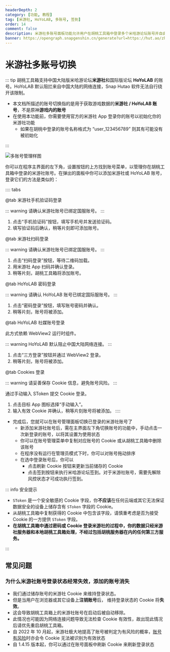 ```yaml
---
headerDepth: 2
category: [功能, 教程]
tag: [米游社, HoYoLAB, 多账号, 签到]
order: 14
comment: false
description: 米游社多账号面板功能允许用户在胡桃工具箱中登录多个米哈游论坛账号并自由切换，以实现在工具箱内以不同账号使用各种功能的目的。
banner: https://opengraph.snapgenshin.cn/generate?url=https://hut.ao/zh/features/mhy-account-switch.html
---
```


# 米游社多账号切换

::: tip
胡桃工具箱支持中国大陆版米哈游论坛**米游社**和国际版论坛 **HoYoLAB** 的账号。HoYoLAB 默认阻拦来自中国大陆的网络连接，Snap Hutao 软件无法自行绕开该限制。

- 本文档所描述的账号切换指的是用于获取游戏数据的**米游社 / HoYoLAB 账号**，不是原神**游戏内的账号**
- 在使用本功能前，你需要使用官方的米游社 App 登录你的账号以初始化你的米游社功能
  - 如果在胡桃中登录的账号名称格式为 “user_123456789” 则其有可能没有被初始化

:::

![多账号管理样图](https://img.alicdn.com/imgextra/i4/1797064093/O1CN01ZhnkRl1g6e0tz18y9_!!1797064093.png.png_.webp)

你可以在程序主界面的左下角，设置按钮的上方找到账号菜单，以管理你在胡桃工具箱中登录的米游社账号。在弹出的面板中你可以添加米游社或 HoYoLAB 账号，登录它们的方法是类似的：

:::: tabs

@tab 米游社手机验证码登录

::: warning
请确认米游社账号已绑定国服账号。
:::

1. 点击“手机验证码”按钮，填写手机号并发送验证码。
2. 填写验证码后确认，稍等片刻即可添加账号。

@tab 米游社扫码登录

::: warning
请确认米游社账号已绑定国服账号。
:::

1. 点击“扫码登录”按钮，等待二维码加载。
2. 用米游社 App 扫码并确认登录。
3. 稍等片刻，胡桃工具箱将添加账号。

@tab HoYoLAB 密码登录

::: warning
请确认 HoYoLAB 账号已绑定国际服账号。
:::

1. 点击“密码登录”按钮，填写账号密码并确认。
2. 稍等片刻，账号将被添加。

@tab HoYoLAB 社媒账号登录

此方式依赖 WebView2 运行时组件。

::: warning
HoYoLAB 默认阻止中国大陆网络连接。
:::

1. 点击“三方登录”按钮并通过 WebView2 登录。
2. 稍等片刻，账号将被添加。

@tab Cookies 登录

::: warning
请妥善保存 Cookie 信息，避免账号风险。
:::

通过手动输入 SToken 提交 Cookie 登录。

1. 点击目标 App 图标选择“手动输入”。
2. 输入有效 Cookie 并确认，稍等片刻账号将被添加。
   ::::

- 完成后，您就可以在账号管理面板切换已登录的米游社账号了
  - 新添加米游社账号后，需在主界面左下角切换账号的功能中，手动点击一次新登录的账号，以将其设置为使用状态
  - 你可以在账号管理菜单中复制对应账号的 Cookie 或从胡桃工具箱中删除该账号
  - 在程序没有运行在管理员模式下时，你可以对账号拖动排序
  - 在选中登录账号后，你可以
    - 点击刷新 Cookie 按钮来更新当前储存的 Cookie
    - 点击签到按钮来执行米哈游论坛签到。对于米游社账号，需要先解除风控状态才可成功执行签到。

::: info 安全提示

- `SToken` 是一个安全敏感的 Cookie 字段，你**不应该**在任何云端或其它无法保证数据安全的设备上储存含有 `SToken` 字段的 Cookie。
- 从胡桃工具箱中复制获得的 Cookie 中包含该字段，请慎重考虑是否为接受 Cookie 的一方提供 `SToken` 字段。
- **在胡桃工具箱中通过密码或 Cookie 登录米游社的过程中，你的数据只经米游社服务器和本地胡桃工具箱处理，不经过包括胡桃服务器在内的任何第三方服务。**

:::

## 常见问题

### 为什么米游社账号登录状态经常失效，添加的账号消失

- 我们通过储存账号的米游社 Cookie 来维持登录状态。
- 但是当用户在浏览器或其它设备上**注销账号**后， 维持登录状态的 Cookie 将**失效**。
- 这会导致胡桃工具箱上的米游社账号在启动后被自动移除。
- 此情况也可能因为网络连接问题导致无法检查 Cookie 有效性，故出现此情况后请优先重启胡桃工具箱。
- 自 2022 年 10 月起，米游社极大地提高了账号被判定为有风险的概率，[账号有风险](../advanced/exceptions.md#状态1034-验证失败)时亦会令 Cookie 无法被识别为有效状态
- 自 1.4.15 版本起，你可以通过在账号面板中刷新 Cookie 来刷新登录状态
